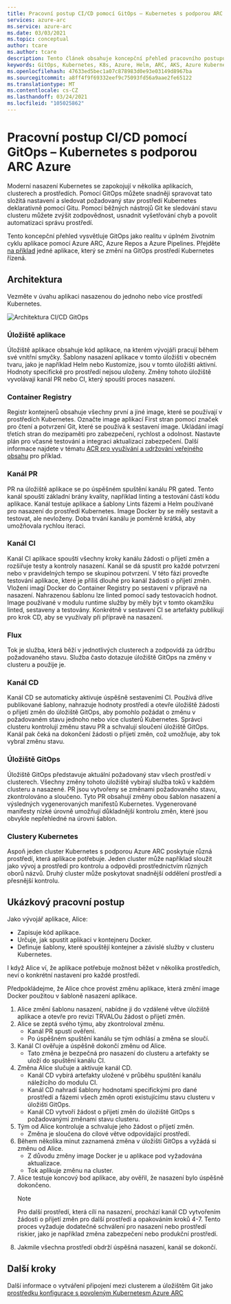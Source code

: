 ```yaml
---
title: Pracovní postup CI/CD pomocí GitOps – Kubernetes s podporou ARC Azure
services: azure-arc
ms.service: azure-arc
ms.date: 03/03/2021
ms.topic: conceptual
author: tcare
ms.author: tcare
description: Tento článek obsahuje koncepční přehled pracovního postupu CI/CD pomocí GitOps
keywords: GitOps, Kubernetes, K8s, Azure, Helm, ARC, AKS, Azure Kubernetes Service, Containers, CI, CD, Azure DevOps
ms.openlocfilehash: 47633ed5bec1a07c878983d0e93e03149d8967ba
ms.sourcegitcommit: a8ff4f9f69332eef9c75093fd56a9aae2fe65122
ms.translationtype: MT
ms.contentlocale: cs-CZ
ms.lasthandoff: 03/24/2021
ms.locfileid: "105025862"
---
```

# <a name="cicd-workflow-using-gitops---azure-arc-enabled-kubernetes"></a>Pracovní postup CI/CD pomocí GitOps – Kubernetes s podporou ARC Azure

Moderní nasazení Kubernetes se zapokojují v několika aplikacích, clusterech a prostředích. Pomocí GitOps můžete snadněji spravovat tato složitá nastavení a sledovat požadovaný stav prostředí Kubernetes deklarativně pomocí Gitu. Pomocí běžných nástrojů Git ke sledování stavu clusteru můžete zvýšit zodpovědnost, usnadnit vyšetřování chyb a povolit automatizaci správu prostředí.

Tento koncepční přehled vysvětluje GitOps jako realitu v úplném životním cyklu aplikace pomocí Azure ARC, Azure Repos a Azure Pipelines. Přejděte [na příklad](#example-workflow) jedné aplikace, který se změní na GitOps prostředí Kubernetes řízená.

## <a name="architecture"></a>Architektura

Vezměte v úvahu aplikaci nasazenou do jednoho nebo více prostředí Kubernetes.

![Architektura CI/CD GitOps](./media/gitops-arch.png)

### <a name="application-repo"></a>Úložiště aplikace
Úložiště aplikace obsahuje kód aplikace, na kterém vývojáři pracují během své vnitřní smyčky. Šablony nasazení aplikace v tomto úložišti v obecném tvaru, jako je například Helm nebo Kustomize, jsou v tomto úložišti aktivní. Hodnoty specifické pro prostředí nejsou uloženy. Změny tohoto úložiště vyvolávají kanál PR nebo CI, který spouští proces nasazení.
### <a name="container-registry"></a>Container Registry
Registr kontejnerů obsahuje všechny první a jiné image, které se používají v prostředích Kubernetes. Označte image aplikací First stran pomocí značek pro čtení a potvrzení Git, které se používá k sestavení image. Ukládání imagí třetích stran do mezipaměti pro zabezpečení, rychlost a odolnost. Nastavte plán pro včasné testování a integraci aktualizací zabezpečení. Další informace najdete v tématu [ACR pro využívání a udržování veřejného obsahu](../../container-registry/tasks-consume-public-content.md) pro příklad.
### <a name="pr-pipeline"></a>Kanál PR
PR na úložiště aplikace se po úspěšném spuštění kanálu PR gated. Tento kanál spouští základní brány kvality, například linting a testování částí kódu aplikace. Kanál testuje aplikace a šablony Lints fázemi a Helm používané pro nasazení do prostředí Kubernetes. Image Docker by se měly sestavit a testovat, ale nevloženy. Doba trvání kanálu je poměrně krátká, aby umožňovala rychlou iteraci.
### <a name="ci-pipeline"></a>Kanál CI
Kanál CI aplikace spouští všechny kroky kanálu žádosti o přijetí změn a rozšiřuje testy a kontroly nasazení. Kanál se dá spustit pro každé potvrzení nebo v pravidelných tempo se skupinou potvrzení. V této fázi proveďte testování aplikace, které je příliš dlouhé pro kanál žádosti o přijetí změn. Vložení imagí Docker do Container Registry po sestavení v přípravě na nasazení. Nahrazenou šablonu lze linted pomocí sady testovacích hodnot. Image používané v modulu runtime služby by měly být v tomto okamžiku linted, sestaveny a testovány. Konkrétně v sestavení CI se artefakty publikují pro krok CD, aby se využívaly při přípravě na nasazení.
### <a name="flux"></a>Flux
Tok je služba, která běží v jednotlivých clusterech a zodpovídá za údržbu požadovaného stavu. Služba často dotazuje úložiště GitOps na změny v clusteru a použije je.
### <a name="cd-pipeline"></a>Kanál CD
Kanál CD se automaticky aktivuje úspěšně sestaveními CI. Používá dříve publikované šablony, nahrazuje hodnoty prostředí a otevře úložiště žádosti o přijetí změn do úložiště GitOps, aby pomohlo požádat o změnu v požadovaném stavu jednoho nebo více clusterů Kubernetes. Správci clusteru kontrolují změnu stavu PR a schvalují sloučení úložiště GitOps. Kanál pak čeká na dokončení žádosti o přijetí změn, což umožňuje, aby tok vybral změnu stavu.
### <a name="gitops-repo"></a>Úložiště GitOps
Úložiště GitOps představuje aktuální požadovaný stav všech prostředí v clusterech. Všechny změny tohoto úložiště vybírají služba toků v každém clusteru a nasazené. PR jsou vytvořeny se změnami požadovaného stavu, zkontrolováno a sloučeno. Tyto PR obsahují změny obou šablon nasazení a výsledných vygenerovaných manifestů Kubernetes. Vygenerované manifesty nízké úrovně umožňují důkladnější kontrolu změn, které jsou obvykle nepřehledné na úrovni šablon.
### <a name="kubernetes-clusters"></a>Clustery Kubernetes
Aspoň jeden cluster Kubernetes s podporou Azure ARC poskytuje různá prostředí, která aplikace potřebuje. Jeden cluster může například sloužit jako vývoj a prostředí pro kontrolu a odpovědi prostřednictvím různých oborů názvů. Druhý cluster může poskytovat snadnější oddělení prostředí a přesnější kontrolu.
## <a name="example-workflow"></a>Ukázkový pracovní postup
Jako vývojář aplikace, Alice:
* Zapisuje kód aplikace.
* Určuje, jak spustit aplikaci v kontejneru Docker.
* Definuje šablony, které spouštějí kontejner a závislé služby v clusteru Kubernetes.

I když Alice ví, že aplikace potřebuje možnost běžet v několika prostředích, neví o konkrétní nastavení pro každé prostředí.

Předpokládejme, že Alice chce provést změnu aplikace, která změní image Docker použitou v šabloně nasazení aplikace.

1. Alice změní šablonu nasazení, nabídne ji do vzdálené větve úložiště aplikace a otevře pro revizi TRVALOu žádost o přijetí změn.
2. Alice se zeptá svého týmu, aby zkontroloval změnu.
    * Kanál PR spustí ověření.
    * Po úspěšném spuštění kanálu se tým odhlásí a změna se sloučí.
3. Kanál CI ověřuje a úspěšně dokončí změnu od Alice.
    * Tato změna je bezpečná pro nasazení do clusteru a artefakty se uloží do spuštění kanálu CI.
4. Změna Alice slučuje a aktivuje kanál CD.
    * Kanál CD vybírá artefakty uložené v průběhu spuštění kanálu náležícího do modulu CI.
    * Kanál CD nahradí šablony hodnotami specifickými pro dané prostředí a fázemi všech změn oproti existujícímu stavu clusteru v úložišti GitOps.
    * Kanál CD vytvoří žádost o přijetí změn do úložiště GitOps s požadovanými změnami stavu clusteru.
5. Tým od Alice kontroluje a schvaluje jeho žádost o přijetí změn.
    * Změna je sloučena do cílové větve odpovídající prostředí.
6. Během několika minut zaznamená změna v úložišti GitOps a vyžádá si změnu od Alice.
    * Z důvodu změny image Docker je u aplikace pod vyžadována aktualizace.
    * Tok aplikuje změnu na cluster.
7. Alice testuje koncový bod aplikace, aby ověřil, že nasazení bylo úspěšně dokončeno.
   > [!NOTE]
   > Pro další prostředí, která cílí na nasazení, prochází kanál CD vytvořením žádosti o přijetí změn pro další prostředí a opakováním kroků 4-7. Tento proces vyžaduje dodatečné schválení pro nasazení nebo prostředí riskier, jako je například změna zabezpečení nebo produkční prostředí.
8.  Jakmile všechna prostředí obdrží úspěšná nasazení, kanál se dokončí.

## <a name="next-steps"></a>Další kroky
Další informace o vytváření připojení mezi clusterem a úložištěm Git jako [prostředku konfigurace s povoleným Kubernetesm Azure ARC](./conceptual-configurations.md)